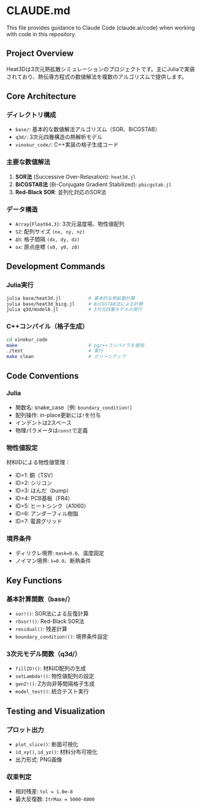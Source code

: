 # CLAUDE.md

This file provides guidance to Claude Code (claude.ai/code) when working with code in this repository.

## Project Overview

Heat3Dは3次元熱拡散シミュレーションのプロジェクトです。主にJuliaで実装されており、熱伝導方程式の数値解法を複数のアルゴリズムで提供します。

## Core Architecture

### ディレクトリ構成
- `base/`: 基本的な数値解法アルゴリズム（SOR、BiCGSTAB）
- `q3d/`: 3次元四層構造の熱解析モデル
- `vinokur_code/`: C++実装の格子生成コード

### 主要な数値解法
1. **SOR法** (Successive Over-Relaxation): `heat3d.jl`
2. **BiCGSTAB法** (Bi-Conjugate Gradient Stabilized): `pbicgstab.jl`
3. **Red-Black SOR**: 並列化対応のSOR法

### データ構造
- `Array{Float64,3}`: 3次元温度場、物性値配列
- `SZ`: 配列サイズ `(nx, ny, nz)`
- `Δh`: 格子間隔 `(dx, dy, dz)`
- `ox`: 原点座標 `(x0, y0, z0)`

## Development Commands

### Julia実行
```bash
julia base/heat3d.jl          # 基本的な熱拡散計算
julia base/heat3d_bicg.jl     # BiCGSTAB法による計算
julia q3d/modelA.jl           # 3次元四層モデルの実行
```

### C++コンパイル（格子生成）
```bash
cd vinokur_code
make                          # pgc++コンパイラを使用
./test                        # 実行
make clean                    # クリーンアップ
```

## Code Conventions

### Julia
- 関数名: snake_case（例: `boundary_condition!`）
- 配列操作: in-place更新には`!`を付与
- インデントは2スペース
- 物理パラメータは`const`で定義

### 物性値設定
材料IDによる物性値管理：
- ID=1: 銅（TSV）
- ID=2: シリコン
- ID=3: はんだ（bump）
- ID=4: PCB基板（FR4）
- ID=5: ヒートシンク（A1060）
- ID=6: アンダーフィル樹脂
- ID=7: 電源グリッド

### 境界条件
- ディリクレ境界: `mask=0.0`、温度固定
- ノイマン境界: `λ=0.0`、断熱条件

## Key Functions

### 基本計算関数（base/）
- `sor!()`: SOR法による反復計算
- `rbsor!()`: Red-Black SOR法
- `residual()`: 残差計算
- `boundary_condition!()`: 境界条件設定

### 3次元モデル関数（q3d/）
- `fillID!()`: 材料ID配列の生成
- `setLambda!()`: 物性値配列の設定
- `genZ!()`: Z方向非等間隔格子生成
- `model_test()`: 統合テスト実行

## Testing and Visualization

### プロット出力
- `plot_slice()`: 断面可視化
- `id_xy()`, `id_yz()`: 材料分布可視化
- 出力形式: PNG画像

### 収束判定
- 相対残差: `tol = 1.0e-8`
- 最大反復数: `ItrMax = 5000-8000`